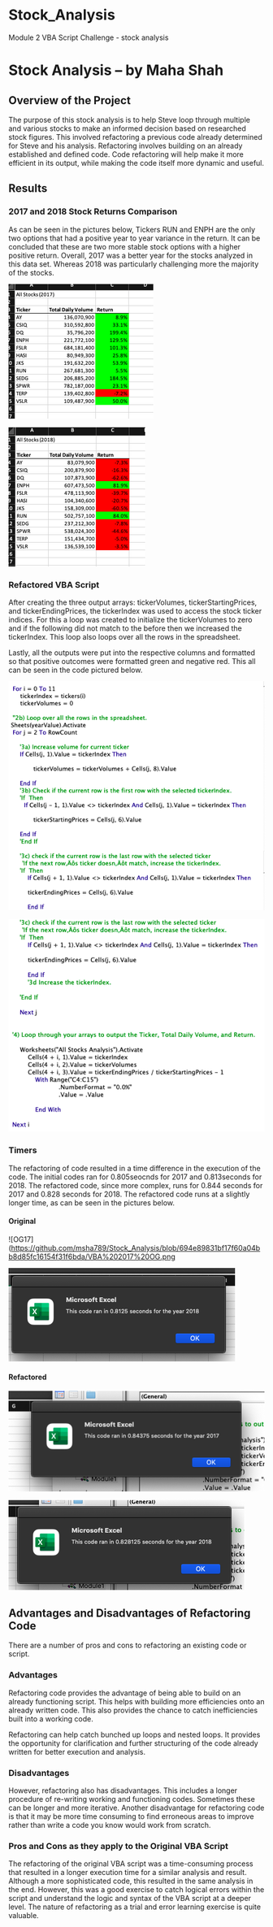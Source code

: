 # Stock_Analysis
Module 2 VBA Script Challenge - stock analysis 
# Stock Analysis – by Maha Shah 

## Overview of the Project 

The purpose of this stock analysis is to help Steve loop through multiple and various stocks to make an informed decision based on researched stock figures. This involved refactoring a previous code already determined for Steve and his analysis. Refactoring involves building on an already established and defined code. Code refactoring will help make it more efficient in its output, while making the code itself more dynamic and useful. 

## Results 

### 2017 and 2018 Stock Returns Comparison 

As can be seen in the pictures below, Tickers RUN and ENPH are the only two options that had a positive year to year variance in the return. It can be concluded that these are two more stable stock options with a higher positive return. Overall, 2017 was a better year for the stocks analyzed in this data set. Whereas 2018 was particularly challenging more the majority of the stocks. 

![2017Returns](https://github.com/msha789/Stock_Analysis/blob/694e89831bf17f60a04bb8d85fc16154f31f6bda/Screen%20Shot%202022-01-09%20at%206.43.47%20PM.png)

![2018Returns](https://github.com/msha789/Stock_Analysis/blob/694e89831bf17f60a04bb8d85fc16154f31f6bda/Screen%20Shot%202022-01-09%20at%206.44.11%20PM.png)

### Refactored VBA Script 

After creating the three output arrays: tickerVolumes, tickerStartingPrices, and tickerEndingPrices, the tickerIndex was used to access the stock ticker indices. For this a loop was created to initialize the tickerVolumes to zero and if the following did not match to the before then we increased the tickerIndex. This loop also loops over all the rows in the spreadsheet. 

Lastly, all the outputs were put into the respective columns and formatted so that positive outcomes were formatted green and negative red. This all can be seen in the code pictured below. 

![Code1](https://github.com/msha789/Stock_Analysis/blob/694e89831bf17f60a04bb8d85fc16154f31f6bda/Screen%20Shot%202022-01-14%20at%209.03.16%20PM.png)

![Code2](https://github.com/msha789/Stock_Analysis/blob/694e89831bf17f60a04bb8d85fc16154f31f6bda/Screen%20Shot%202022-01-14%20at%209.03.44%20PM.png)


### Timers 

The refactoring of code resulted in a time difference in the execution of the code. The initial codes ran for 0.805seocnds for 2017 and 0.813seconds for 2018. The refactored code, since more complex, runs for 0.844 seconds for 2017 and 0.828 seconds for 2018. The refactored code runs at a slightly longer time, as can be seen in the pictures below. 

#### Original 

![OG17](https://github.com/msha789/Stock_Analysis/blob/694e89831bf17f60a04bb8d85fc16154f31f6bda/VBA%202017%20OG.png

![OG18](https://github.com/msha789/Stock_Analysis/blob/694e89831bf17f60a04bb8d85fc16154f31f6bda/VBA%202018%20OG.png)

#### Refactored 

![RF17](https://github.com/msha789/Stock_Analysis/blob/694e89831bf17f60a04bb8d85fc16154f31f6bda/VBA_Challenge_2017.png)

![RF18](https://github.com/msha789/Stock_Analysis/blob/694e89831bf17f60a04bb8d85fc16154f31f6bda/VBA_Challenge_2018.png)

## Advantages and Disadvantages of Refactoring Code 

There are a number of pros and cons to refactoring an existing code or script. 

### Advantages 

Refactoring code provides the advantage of being able to build on an already functioning script. This helps with building more efficiencies onto an already written code. This also provides the chance to catch inefficiencies built into a working code. 

Refactoring can help catch bunched up loops and nested loops. It provides the opportunity for clarification and further structuring of the code already written for better execution and analysis. 

### Disadvantages 

However, refactoring also has disadvantages. This includes a longer procedure of re-writing working and functioning codes. Sometimes these can be longer and more iterative. Another disadvantage for refactoring code is that it may be more time consuming to find erroneous areas to improve rather than write a code you know would work from scratch.  

### Pros and Cons as they apply to the Original VBA Script 
 
The refactoring of the original VBA script was a time-consuming process that resulted in a longer execution time for a similar analysis and result. Although a more sophisticated code, this resulted in the same analysis in the end. However, this was a good exercise to catch logical errors within the script and understand the logic and syntax of the VBA script at a deeper level. The nature of refactoring as a trial and error learning exercise is quite valuable. 

